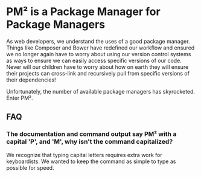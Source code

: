 # PM² is a Package Manager for Package Managers

As web developers, we understand the uses of a good package manager.  Things like Composer and Bower have redefined our workflow and ensured we no longer again have to worry about using our version control systems as ways to ensure we can easily access specific versions of our code.  Never will our children have to worry about how on earth they will ensure their projects can cross-link and recursively pull from specific versions of their dependencies!

Unfortunately, the number of available package managers has skyrocketed.  Enter PM².

## FAQ

### The documentation and command output say PM² with a capital 'P', and 'M', why isn't the command capitalized?

We recognize that typing capital letters requires extra work for keyboardists.  We wanted to keep the command as simple to type as possible for speed.
